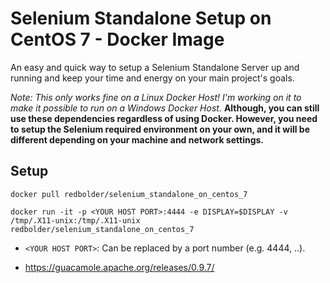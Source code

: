 # Selenium Standalone Setup on CentOS 7 - Docker Image
An easy and quick way to setup a Selenium Standalone Server up and running and keep your time and energy on your main project's goals.

*Note: This only works fine on a Linux Docker Host! I'm working on it to make it possible to run on a Windows Docker Host.*
**Although, you can still use these dependencies regardless of using Docker. However, you need to setup the Selenium required environment on your own, and it will be different depending on your machine and network settings.**

## Setup
 ```
docker pull redbolder/selenium_standalone_on_centos_7
 
docker run -it -p <YOUR HOST PORT>:4444 -e DISPLAY=$DISPLAY -v /tmp/.X11-unix:/tmp/.X11-unix redbolder/selenium_standalone_on_centos_7
 ```
   - `<YOUR HOST PORT>`: Can be replaced by a port number (e.g. 4444, ..).

- https://guacamole.apache.org/releases/0.9.7/ 
